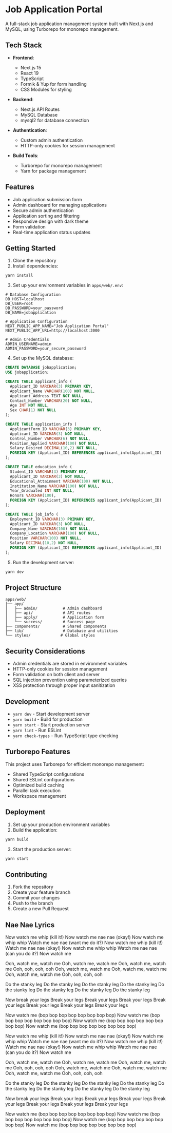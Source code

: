 # Job Application Portal

A full-stack job application management system built with Next.js and MySQL, using Turborepo for monorepo management.

## Tech Stack

- **Frontend**:

  - Next.js 15
  - React 19
  - TypeScript
  - Formik & Yup for form handling
  - CSS Modules for styling

- **Backend**:

  - Next.js API Routes
  - MySQL Database
  - mysql2 for database connection

- **Authentication**:

  - Custom admin authentication
  - HTTP-only cookies for session management

- **Build Tools**:
  - Turborepo for monorepo management
  - Yarn for package management

## Features

- Job application submission form
- Admin dashboard for managing applications
- Secure admin authentication
- Application sorting and filtering
- Responsive design with dark theme
- Form validation
- Real-time application status updates

## Getting Started

1. Clone the repository
2. Install dependencies:

```bash
yarn install
```

3. Set up your environment variables in `apps/web/.env`:

```env
# Database Configuration
DB_HOST=localhost
DB_USER=root
DB_PASSWORD=your_password
DB_NAME=jobapplication

# Application Configuration
NEXT_PUBLIC_APP_NAME="Job Application Portal"
NEXT_PUBLIC_APP_URL=http://localhost:3000

# Admin Credentials
ADMIN_USERNAME=admin
ADMIN_PASSWORD=your_secure_password
```

4. Set up the MySQL database:

```sql
CREATE DATABASE jobapplication;
USE jobapplication;

CREATE TABLE applicant_info (
  Applicant_ID VARCHAR(3) PRIMARY KEY,
  Applicant_Name VARCHAR(100) NOT NULL,
  Applicant_Address TEXT NOT NULL,
  Contact_Number VARCHAR(20) NOT NULL,
  Age INT NOT NULL,
  Sex CHAR(1) NOT NULL
);

CREATE TABLE application_info (
  ApplicantForm_ID VARCHAR(3) PRIMARY KEY,
  Applicant_ID VARCHAR(3) NOT NULL,
  Control_Number VARCHAR(6) NOT NULL,
  Position_Applied VARCHAR(100) NOT NULL,
  Salary_Desired DECIMAL(10,2) NOT NULL,
  FOREIGN KEY (Applicant_ID) REFERENCES applicant_info(Applicant_ID)
);

CREATE TABLE education_info (
  Student_ID VARCHAR(3) PRIMARY KEY,
  Applicant_ID VARCHAR(3) NOT NULL,
  Educational_Attainment VARCHAR(100) NOT NULL,
  Institution_Name VARCHAR(100) NOT NULL,
  Year_Graduated INT NOT NULL,
  Honors VARCHAR(100),
  FOREIGN KEY (Applicant_ID) REFERENCES applicant_info(Applicant_ID)
);

CREATE TABLE job_info (
  Employment_ID VARCHAR(3) PRIMARY KEY,
  Applicant_ID VARCHAR(3) NOT NULL,
  Company_Name VARCHAR(100) NOT NULL,
  Company_Location VARCHAR(100) NOT NULL,
  Position VARCHAR(100) NOT NULL,
  Salary DECIMAL(10,2) NOT NULL,
  FOREIGN KEY (Applicant_ID) REFERENCES applicant_info(Applicant_ID)
);
```

5. Run the development server:

```bash
yarn dev
```

## Project Structure

```
apps/web/
├── app/
│   ├── admin/           # Admin dashboard
│   ├── api/             # API routes
│   ├── apply/           # Application form
│   └── success/         # Success page
├── components/          # Shared components
├── lib/                 # Database and utilities
└── styles/             # Global styles
```

## Security Considerations

- Admin credentials are stored in environment variables
- HTTP-only cookies for session management
- Form validation on both client and server
- SQL injection prevention using parameterized queries
- XSS protection through proper input sanitization

## Development

- `yarn dev` - Start development server
- `yarn build` - Build for production
- `yarn start` - Start production server
- `yarn lint` - Run ESLint
- `yarn check-types` - Run TypeScript type checking

## Turborepo Features

This project uses Turborepo for efficient monorepo management:

- Shared TypeScript configurations
- Shared ESLint configurations
- Optimized build caching
- Parallel task execution
- Workspace management

## Deployment

1. Set up your production environment variables
2. Build the application:

```bash
yarn build
```

3. Start the production server:

```bash
yarn start
```

## Contributing

1. Fork the repository
2. Create your feature branch
3. Commit your changes
4. Push to the branch
5. Create a new Pull Request

## Nae Nae Lyrics

Now watch me whip (kill it!)
Now watch me nae nae (okay!)
Now watch me whip whip
Watch me nae nae (want me do it?)
Now watch me whip (kill it!)
Watch me nae nae (okay!)
Now watch me whip whip
Watch me nae nae (can you do it?)
Now watch me

Ooh, watch me, watch me
Ooh, watch me, watch me
Ooh, watch me, watch me
Ooh, ooh, ooh, ooh
Ooh, watch me, watch me
Ooh, watch me, watch me
Ooh, watch me, watch me
Ooh, ooh, ooh, ooh

Do the stanky leg
Do the stanky leg
Do the stanky leg
Do the stanky leg
Do the stanky leg
Do the stanky leg
Do the stanky leg
Do the stanky leg

Now break your legs
Break your legs
Break your legs
Break your legs
Break your legs
Break your legs
Break your legs
Break your legs

Now watch me (bop bop bop bop bop bop bop bop)
Now watch me (bop bop bop bop bop bop bop bop)
Now watch me (bop bop bop bop bop bop bop bop)
Now watch me (bop bop bop bop bop bop bop bop)

Now watch me whip (kill it!)
Now watch me nae nae (okay!)
Now watch me whip whip
Watch me nae nae (want me do it?)
Now watch me whip (kill it!)
Watch me nae nae (okay!)
Now watch me whip whip
Watch me nae nae (can you do it?)
Now watch me

Ooh, watch me, watch me
Ooh, watch me, watch me
Ooh, watch me, watch me
Ooh, ooh, ooh, ooh
Ooh, watch me, watch me
Ooh, watch me, watch me
Ooh, watch me, watch me
Ooh, ooh, ooh, ooh

Do the stanky leg
Do the stanky leg
Do the stanky leg
Do the stanky leg
Do the stanky leg
Do the stanky leg
Do the stanky leg
Do the stanky leg

Now break your legs
Break your legs
Break your legs
Break your legs
Break your legs
Break your legs
Break your legs
Break your legs

Now watch me (bop bop bop bop bop bop bop bop)
Now watch me (bop bop bop bop bop bop bop bop)
Now watch me (bop bop bop bop bop bop bop bop)
Now watch me (bop bop bop bop bop bop bop bop)
